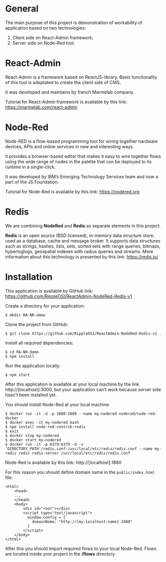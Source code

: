 # General

The main purpose of this project is demonstration of workability of application based on two technologies:
1) Client side on React-Admin framework;
2) Server side on Node-Red tool.

# React-Admin

React-Admin is a framework based on ReactJS-library. Basis functionality of this tool is adaptated to create the client side of CMS.

It was developed and maintains by french Marmelab company.

Tutorial for React-Admin framework is available by this link:
https://marmelab.com/react-admin

# Node-Red 

Node-RED is a flow-based programming tool for wiring together hardware devices, APIs and online services in new and interesting ways.
                                                                          
It provides a browser-based editor that makes it easy to wire together flows using the wide range of nodes in the palette that can be deployed to its runtime in a single-click.

It was developed by IBM’s Emerging Technology Services team and now a part of the JS Foundation.

Tutorial for Node-Red is available by this link:
https://nodered.org

# Redis

We are combining **NodeRed** and **Redis** as separate elements in this project.

**Redis** is an open source (BSD licensed), in-memory data structure store, used as a database, cache and message broker. It supports data structures such as strings, hashes, lists, sets, sorted sets with range queries, bitmaps, hyperloglogs, geospatial indexes with radius queries and streams. More information about this technology is presented by this link: https://redis.io/ 
  

# Installation

This application is available by GitHub link:
https://github.com/RippleOSI/ReactAdmin-NodeRed-Redis-v1

Create a directory for your application:
```
$ mkdir RA-NR-demo

```

Clone the project from GitHub:
```
$ git clone https://github.com/RippleOSI/ReactAdmin-NodeRed-Redis-v1 .
```

Install all required dependencies:
```
$ cd RA-NR-demo
$ npm install
```

Run the application locally:
``` 
$ npm start
```

After this application is available at your local machine by the link http://[localhost]:3000, but your application can't work because server side hasn't been installed yet.

You should install Node-Red at your local machine:
``` 
$ docker run -it -d -p 1880:1880 --name my-nodered nodered/node-red-docker
$ docker exec -it my-nodered bash
$ npm install node-red-contrib-redis
$ exit
$ docker stop my-nodered
$ docker start my-nodered
$ docker run -it -p 6379:6379 -d -v 'DIRECTORY_PATH'/redis.conf:/usr/local/etc/redis/redis.conf --name my-redis redis redis-server /usr/local/etc/redis/redis.conf
``` 

Node-Red is available by this link: http://[localhost]:1880

For this reason you should define domain name in the `public/index.html` file:

```
<html>
    <head>
    ...
    </head>
    <body>
        <div id="root"></div>
        <script type="text/javascript">
          window.config = {
            domainName: "http://[my-localhost-name]:1880"
          }
        </script>
    </body>
</html>
```

After this you should import required flows to your local Node-Red. Flows are located inside your project in the **/flows** directory.
